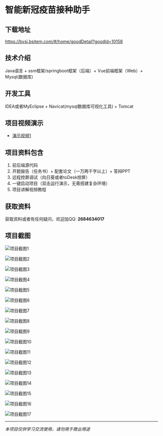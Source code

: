 # 智能新冠疫苗接种助手

## 下载地址
https://bysj.bsitem.com/#/home/goodDetail?goodId=10158

## 技术介绍
Java语言 + ssm框架/springboot框架（后端）+ Vue前端框架（Web）+ Mysql(数据库)

## 开发工具
IDEA或者MyEclipse + Navicat(mysql数据库可视化工具) + Tomcat

## 项目视频演示
- [演示视频1](https://graduation-images.oss-cn-beijing.aliyuncs.com/videos/70%E5%A5%97-2-ssm%E5%BD%95%E5%83%8F/10158_ssm%E6%99%BA%E8%83%BD%E6%96%B0%E5%86%A0%E7%96%AB%E8%8B%97%E6%8E%A5%E7%A7%8D%E5%8A%A9%E6%89%8B%E6%BC%94%E7%A4%BA%E5%BD%95%E5%83%8F2022.mp4)

## 项目资料包含
1. 前后端源代码
2. 开题报告（任务书）+ 配套论文（一万两千字以上）+ 答辩PPT
3. 远程控屏调试（向日葵或者toDesk控屏）
4. 一键启动项目（双击运行演示，无需搭建复杂环境）
5. 项目讲解视频教程

## 获取资料
获取资料或者有任何疑问，欢迎加QQ: **2684634017**

## 项目截图
![项目截图1](https://graduation-images.oss-cn-beijing.aliyuncs.com/图片/10158/毕设论坛项目主图.jpg)

![项目截图2](https://graduation-images.oss-cn-beijing.aliyuncs.com/图片/10158/1.png)

![项目截图3](https://graduation-images.oss-cn-beijing.aliyuncs.com/图片/10158/2.png)

![项目截图4](https://graduation-images.oss-cn-beijing.aliyuncs.com/图片/10158/3.png)

![项目截图5](https://graduation-images.oss-cn-beijing.aliyuncs.com/图片/10158/4.png)

![项目截图6](https://graduation-images.oss-cn-beijing.aliyuncs.com/图片/10158/5.png)

![项目截图7](https://graduation-images.oss-cn-beijing.aliyuncs.com/图片/10158/6.png)

![项目截图8](https://graduation-images.oss-cn-beijing.aliyuncs.com/图片/10158/7.png)

![项目截图9](https://graduation-images.oss-cn-beijing.aliyuncs.com/图片/10158/8.png)

![项目截图10](https://graduation-images.oss-cn-beijing.aliyuncs.com/图片/10158/9.png)

![项目截图11](https://graduation-images.oss-cn-beijing.aliyuncs.com/图片/10158/10.png)

![项目截图12](https://graduation-images.oss-cn-beijing.aliyuncs.com/图片/10158/11.png)

![项目截图13](https://graduation-images.oss-cn-beijing.aliyuncs.com/图片/10158/12.png)

![项目截图14](https://graduation-images.oss-cn-beijing.aliyuncs.com/图片/10158/13.png)

![项目截图15](https://graduation-images.oss-cn-beijing.aliyuncs.com/图片/10158/14.png)

![项目截图16](https://graduation-images.oss-cn-beijing.aliyuncs.com/图片/10158/15.png)

![项目截图17](https://graduation-images.oss-cn-beijing.aliyuncs.com/图片/10158/16.png)

---
*本项目仅供学习交流使用，请勿用于商业用途*
